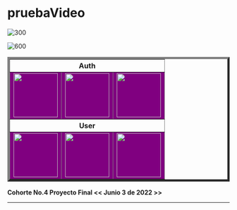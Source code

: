# pruebaVideo

![300](https://vimeo.com/292291821/0c7d51acd2)

![600](https://vimeo.com/292291821/0c7d51acd2)


<table BORDER=5 >

  <tr >
    <th COLSPAN=3 >Auth</th>     
  </tr>
  <tr style="background-color:purple">
    <td><img src="https://openclipart.org/image/2400px/svg_to_png/28580/kablam-Number-Animals-1.png" width=100 height=100></td>
    <td><img src="https://openclipart.org/image/2400px/svg_to_png/28580/kablam-Number-Animals-1.png" width=100 height=100></td>
    <td><img src="https://openclipart.org/download/275234/4_Row.svg" width=100 height=100" width=270 height=480>  </td>
  </tr>
   
   <tr>
     
   <th COLSPAN=3> User </th>
   
  </tr>
  <tr style="background-color:purple">
    <td><img src="https://openclipart.org/image/2400px/svg_to_png/28580/kablam-Number-Animals-1.png" width=100 height=100></td>
    <td><img src="https://openclipart.org/image/2400px/svg_to_png/28580/kablam-Number-Animals-1.png" width=100 height=100></td>
    <td><img src="https://openclipart.org/download/275234/4_Row.svg" width=100 height=100" width=270 height=480></td>
  </tr>
  
 </table>
 
 <strong> Cohorte No.4 Proyecto Final << Junio 3 de 2022 >> </strong>


---
